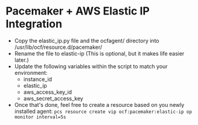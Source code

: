 # Pacemaker + AWS Elastic IP Integration

* Copy the elastic_ip.py file and the ocfagent/ directory into /usr/lib/ocf/resource.d/pacemaker/
* Rename the file to elastic-ip (This is optional, but it makes life easier later.)
* Update the following variables within the script to match your environment:
  * instance_id
  * elastic_ip
  * aws_access_key_id
  * aws_secret_access_key
* Once that's done, feel free to create a resource based on you newly installed agent: `pcs resource create vip ocf:pacemaker:elastic-ip op monitor interval=5s`


